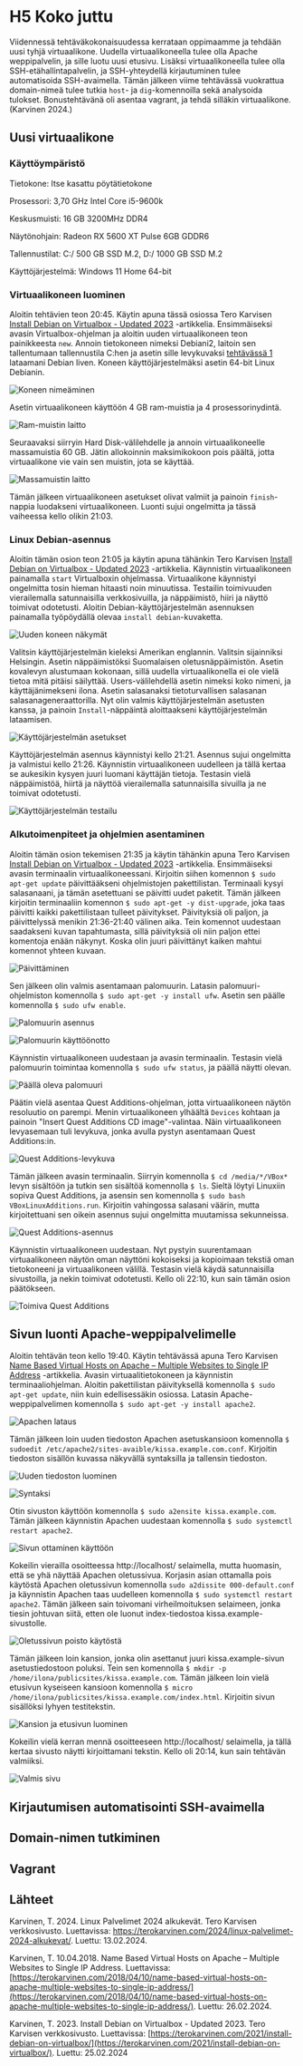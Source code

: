 # H5 Koko juttu

Viidennessä tehtäväkokonaisuudessa kerrataan oppimaamme ja tehdään uusi tyhjä virtuaalikone. Uudella virtuaalikoneella tulee olla Apache weppipalvelin, ja sille luotu uusi etusivu. Lisäksi virtuaalikoneella tulee olla SSH-etähallintapalvelin, ja SSH-yhteydellä kirjautuminen tulee automatisoida SSH-avaimella. Tämän jälkeen viime tehtävässä vuokrattua domain-nimeä tulee tutkia `host`- ja `dig`-komennoilla sekä analysoida tulokset. Bonustehtävänä oli asentaa vagrant, ja tehdä silläkin virtuaalikone. (Karvinen 2024.)

## Uusi virtuaalikone

### Käyttöympäristö

Tietokone: Itse kasattu pöytätietokone

Prosessori: 3,70 GHz Intel Core i5-9600k

Keskusmuisti: 16 GB 3200MHz DDR4

Näytönohjain: Radeon RX 5600 XT Pulse 6GB GDDR6

Tallennustilat: C:/ 500 GB SSD M.2, D:/ 1000 GB SSD M.2

Käyttöjärjestelmä: Windows 11 Home 64-bit

### Virtuaalikoneen luominen

Aloitin tehtävien teon 20:45. Käytin apuna tässä osiossa Tero Karvisen [Install Debian on Virtualbox - Updated 2023](https://terokarvinen.com/2021/install-debian-on-virtualbox/) -artikkelia. Ensimmäiseksi avasin Virtualbox-ohjelman ja aloitin uuden virtuaalikoneen teon painikkeesta `new`. Annoin tietokoneen nimeksi Debiani2, laitoin sen tallentumaan tallennustila C:hen ja asetin sille levykuvaksi [tehtävässä 1](https://terokarvinen.com/2021/install-debian-on-virtualbox/) lataamani Debian liven. Koneen käyttöjärjestelmäksi asetin 64-bit Linux Debianin.

![Koneen nimeäminen](Kuvat/virtuaalikone1.png)

Asetin virtuaalikoneen käyttöön 4 GB ram-muistia ja 4 prosessorinydintä. 

![Ram-muistin laitto](Kuvat/virtuaalikone2.png)

Seuraavaksi siirryin Hard Disk-välilehdelle ja annoin virtuaalikoneelle massamuistia 60 GB. Jätin allokoinnin maksimikokoon pois päältä, jotta virtuaalikone vie vain sen muistin, jota se käyttää.

![Massamuistin laitto](Kuvat/virtuaalikone3.png)

Tämän jälkeen virtuaalikoneen asetukset olivat valmiit ja painoin `finish`-nappia luodakseni virtuaalikoneen. Luonti sujui ongelmitta ja tässä vaiheessa kello olikin 21:03.

### Linux Debian-asennus

Aloitin tämän osion teon 21:05 ja käytin apuna tähänkin Tero Karvisen [Install Debian on Virtualbox - Updated 2023](https://terokarvinen.com/2021/install-debian-on-virtualbox/) -artikkelia. Käynnistin virtuaalikoneen painamalla `start` Virtualboxin ohjelmassa. Virtuaalikone käynnistyi ongelmitta tosin hieman hitaasti noin minuutissa. Testailin toimivuuden vierailemalla satunnaisilla verkkosivuilla, ja näppäimistö, hiiri ja näyttö toimivat odotetusti. Aloitin Debian-käyttöjärjestelmän asennuksen painamalla työpöydällä olevaa `install debian`-kuvaketta. 

![Uuden koneen näkymät](Kuvat/virtuaalikone4.png)

Valitsin käyttöjärjestelmän kieleksi Amerikan englannin. Valitsin sijainniksi Helsingin. Asetin näppäimistöksi Suomalaisen oletusnäppäimistön. Asetin kovalevyn alustumaan kokonaan, sillä uudella virtuaalikonella ei ole vielä tietoa mitä pitäisi säilyttää. Users-välilehdellä asetin nimeksi koko nimeni, ja käyttäjänimekseni ilona. Asetin salasanaksi tietoturvallisen salasanan salasanageneraattorilla. Nyt olin valmis käyttöjärjestelmän asetusten kanssa, ja painoin `Install`-näppäintä aloittaakseni käyttöjärjestelmän lataamisen. 

![Käyttöjärjestelmän asetukset](Kuvat/virtuaalikone5.png)

Käyttöjärjestelmän asennus käynnistyi kello 21:21. Asennus sujui ongelmitta ja valmistui kello 21:26. Käynnistin virtuaalikoneen uudelleen ja tällä kertaa se aukesikin kysyen juuri luomani käyttäjän tietoja. Testasin vielä näppäimistöä, hiirtä ja näyttöä vierailemalla satunnaisilla sivuilla ja ne toimivat odotetusti. 

![Käyttöjärjestelmän testailu](Kuvat/virtuaalikone6.png)

### Alkutoimenpiteet ja ohjelmien asentaminen

Aloitin tämän osion tekemisen 21:35 ja käytin tähänkin apuna Tero Karvisen [Install Debian on Virtualbox - Updated 2023](https://terokarvinen.com/2021/install-debian-on-virtualbox/) -artikkelia. Ensimmäiseksi avasin terminaalin virtuaalikoneessani. Kirjoitin siihen komennon `$ sudo apt-get update` päivittääkseni ohjelmistojen pakettilistan. Terminaali kysyi salasanaani, ja tämän asetettuani se päivitti uudet paketit. Tämän jälkeen kirjoitin terminaaliin komennon `$ sudo apt-get -y dist-upgrade`, joka taas päivitti kaikki pakettilistaan tulleet päivitykset. Päivityksiä oli paljon, ja päivittelyssä menikin 21:36-21:40 välinen aika. Tein komennot uudestaan saadakseni kuvan tapahtumasta, sillä päivityksiä oli niin paljon ettei komentoja enään näkynyt. Koska olin juuri päivittänyt kaiken mahtui komennot yhteen kuvaan.

![Päivittäminen](Kuvat/virtuaalikone7.png)

Sen jälkeen olin valmis asentamaan palomuurin. Latasin palomuuri-ohjelmiston komennolla `$ sudo apt-get -y install ufw`. Asetin sen päälle komennolla `$ sudo ufw enable`. 

![Palomuurin asennus](Kuvat/virtuaalikone8.png)

![Palomuurin käyttöönotto](Kuvat/virtuaalikone9.png)

Käynnistin virtuaalikoneen uudestaan ja avasin terminaalin. Testasin vielä palomuurin toimintaa komennolla `$ sudo ufw status`, ja päällä näytti olevan. 

![Päällä oleva palomuuri](Kuvat/virtuaalikone10.png)

Päätin vielä asentaa Quest Additions-ohjelman, jotta virtuaalikoneen näytön resoluutio on parempi. Menin virtuaalikoneen ylhäältä `Devices` kohtaan ja painoin "Insert Quest Additions CD image"-valintaa. Näin virtuaalikoneen levyasemaan tuli levykuva, jonka avulla pystyn asentamaan Quest Additions:in. 

![Quest Additions-levykuva](Kuvat/virtuaalikone11.png)

Tämän jälkeen avasin terminaalin. Siirryin komennolla `$ cd /media/*/VBox*` levyn sisältöön ja tutkin sen sisältöä komennolla `$ ls`. Sieltä löytyi Linuxiin sopiva Quest Additions, ja asensin sen komennolla `$ sudo bash VBoxLinuxAdditions.run`. Kirjoitin vahingossa salasani väärin, mutta kirjoitettuani sen oikein asennus sujui ongelmitta muutamissa sekunneissa.

![Quest Additions-asennus](Kuvat/virtuaalikone12.png)

Käynnistin virtuaalikoneen uudestaan. Nyt pystyin suurentamaan virtuaalikoneen näytön oman näyttöni kokoiseksi ja kopioimaan tekstiä oman tietokoneeni ja virtuaalikoneen välillä. Testasin vielä käydä satunnaisilla sivustoilla, ja nekin toimivat odotetusti. Kello oli 22:10, kun sain tämän osion päätökseen.

![Toimiva Quest Additions](Kuvat/virtuaalikone13.png)

## Sivun luonti Apache-weppipalvelimelle

Aloitin tehtävän teon kello 19:40. Käytin tehtävässä apuna Tero Karvisen [Name Based Virtual Hosts on Apache – Multiple Websites to Single IP Address](https://terokarvinen.com/2018/04/10/name-based-virtual-hosts-on-apache-multiple-websites-to-single-ip-address/) -artikkelia. Avasin virtuaalitietokoneen ja käynnistin terminaaliohjelman. Aloitin pakettilistan päivityksellä komennolla `$ sudo apt-get update`, niin kuin edellisessäkin osiossa. Latasin Apache-weppipalvelimen komennolla `$ sudo apt-get -y install apache2`. 

![Apachen lataus](Kuvat/apache1.png)

Tämän jälkeen loin uuden tiedoston Apachen asetuskansioon komennolla `$ sudoedit /etc/apache2/sites-avaible/kissa.example.com.conf`. Kirjoitin tiedoston sisällön kuvassa näkyvällä syntaksilla ja tallensin tiedoston.

![Uuden tiedoston luominen](Kuvat/apache3.png)

![Syntaksi](Kuvat/apache2.png)

Otin sivuston käyttöön komennolla `$ sudo a2ensite kissa.example.com`. Tämän jälkeen käynnistin Apachen uudestaan komennolla `$ sudo systemctl restart apache2`. 

![Sivun ottaminen käyttöön](Kuvat/apache4.png)

Kokeilin vierailla osoitteessa http://localhost/ selaimella, mutta huomasin, että se yhä näyttää Apachen oletussivua. Korjasin asian ottamalla pois käytöstä Apachen oletussivun komennolla `sudo a2dissite 000-default.conf` ja käynnistin Apachen taas uudelleen komennolla `$ sudo systemctl restart apache2`. Tämän jälkeen sain toivomani virheilmoituksen selaimeen, jonka tiesin johtuvan siitä, etten ole luonut index-tiedostoa kissa.example-sivustolle.

![Oletussivun poisto käytöstä](Kuvat/apache5.png)

Tämän jälkeen loin kansion, jonka olin asettanut juuri kissa.example-sivun asetustiedostoon poluksi. Tein sen komennolla `$ mkdir -p /home/ilona/publicsites/kissa.example.com`. Tämän jälkeen loin vielä etusivun kyseiseen kansioon komennolla `$ micro /home/ilona/publicsites/kissa.example.com/index.html`. Kirjoitin sivun sisällöksi lyhyen testitekstin. 

![Kansion ja etusivun luominen](Kuvat/apache6.png)

Kokeilin vielä kerran mennä osoitteeseen http://localhost/ selaimella, ja tällä kertaa sivusto näytti kirjoittamani tekstin. Kello oli 20:14, kun sain tehtävän valmiiksi.

![Valmis sivu](Kuvat/apache7.png)

## Kirjautumisen automatisointi SSH-avaimella



## Domain-nimen tutkiminen

## Vagrant


## Lähteet

Karvinen, T. 2024. Linux Palvelimet 2024 alkukevät. Tero Karvisen verkkosivusto. Luettavissa: https://terokarvinen.com/2024/linux-palvelimet-2024-alkukevat/. Luettu: 13.02.2024.

Karvinen, T. 10.04.2018. Name Based Virtual Hosts on Apache – Multiple Websites to Single IP Address. Luettavissa: [https://terokarvinen.com/2018/04/10/name-based-virtual-hosts-on-apache-multiple-websites-to-single-ip-address/](https://terokarvinen.com/2018/04/10/name-based-virtual-hosts-on-apache-multiple-websites-to-single-ip-address/). Luettu: 26.02.2024.

Karvinen, T. 2023. Install Debian on Virtualbox - Updated 2023. Tero Karvisen verkkosivusto. Luettavissa: [https://terokarvinen.com/2021/install-debian-on-virtualbox/](https://terokarvinen.com/2021/install-debian-on-virtualbox/). Luettu: 25.02.2024

